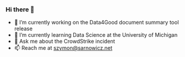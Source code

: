 ### Hi there 👋

- 🔭 I’m currently working on the Data4Good document summary tool release
- 🌱 I’m currently learning Data Science at the University of Michigan
- 💬 Ask me about the CrowdStrike incident
- 📫 Reach me at szymon@sarnowicz.net

<!--
**zymoncone/zymoncone** is a ✨ _special_ ✨ repository because its `README.md` (this file) appears on your GitHub profile.

Here are some ideas to get you started:

- 🔭 I’m currently working on ...
- 🌱 I’m currently learning ...
- 👯 I’m looking to collaborate on ...
- 🤔 I’m looking for help with ...
- 💬 Ask me about ...
- 📫 How to reach me: ...
- 😄 Pronouns: ...
- ⚡ Fun fact: ...
-->
